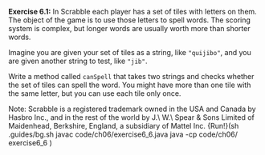 **Exercise 6.1:**
In Scrabble each player has a set of tiles with letters on them. The object of the game is to use those letters to spell words. The scoring system is complex, but longer words are usually worth more than shorter words.  

Imagine you are given your set of tiles as a string, like `"quijibo"`, and you are given another string to test, like `"jib"`.

Write a method called `canSpell` that takes two strings and checks whether the set of tiles can spell the word. You might have more than one tile with the same letter, but you can use each tile only once.

Note: Scrabble is a registered trademark owned in the USA and Canada by Hasbro Inc., and in the rest of the world by J.\ W.\ Spear \& Sons Limited of Maidenhead, Berkshire, England, a subsidiary of Mattel Inc.  {Run!}(sh .guides/bg.sh javac code/ch06/exercise6_6.java java -cp code/ch06/ exercise6_6 )